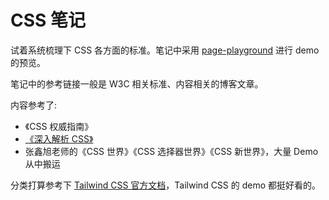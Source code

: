 # CSS 笔记

试着系统梳理下 CSS 各方面的标准。笔记中采用 [page-playground](https://github.com/lif3ng/page-playground) 进行 demo 的预览。

笔记中的参考链接一般是 W3C 相关标准、内容相关的博客文章。

内容参考了:

- 《CSS 权威指南》
- [《深入解析 CSS》](https://www.ituring.com.cn/book/2583)
- 张鑫旭老师的《CSS 世界》《CSS 选择器世界》《CSS 新世界》，大量 Demo 从中搬运

分类打算参考下 [Tailwind CSS 官方文档](https://tailwindcss.com/docs)，Tailwind CSS 的 demo 都挺好看的。
